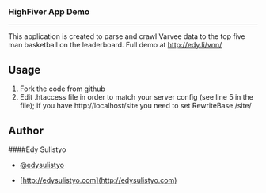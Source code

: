 ### HighFiver App Demo
---------------------------------------------------

This application is created to parse and crawl Varvee data to the top five man basketball on the leaderboard. Full demo at http://edy.li/vnn/

Usage
------------------- 
1. Fork the code from github
2. Edit .htaccess file in order to match your server config (see line 5 in the file); if you have http://localhost/site you need to set RewriteBase /site/


Author
------------------- 

####Edy Sulistyo

+	[@edysulistyo](https://twitter.com/edysulistyo)

+	[http://edysulistyo.com](http://edysulistyo.com)
